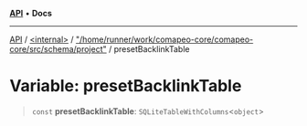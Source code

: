 [**API**](../../../../README.md) • **Docs**

***

[API](../../../../README.md) / [\<internal\>](../../../README.md) / ["/home/runner/work/comapeo-core/comapeo-core/src/schema/project"](../README.md) / presetBacklinkTable

# Variable: presetBacklinkTable

> `const` **presetBacklinkTable**: `SQLiteTableWithColumns`\<`object`\>
